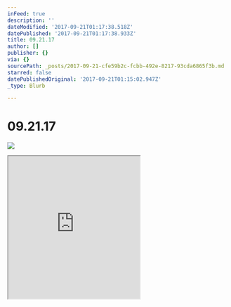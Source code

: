 ```yaml
---
inFeed: true
description: ''
dateModified: '2017-09-21T01:17:38.518Z'
datePublished: '2017-09-21T01:17:38.933Z'
title: 09.21.17
author: []
publisher: {}
via: {}
sourcePath: _posts/2017-09-21-cfe59b2c-fcbb-492e-8217-93cda6865f3b.md
starred: false
datePublishedOriginal: '2017-09-21T01:15:02.947Z'
_type: Blurb

---
```

# 09.21.17
![](https://the-grid-user-content.s3-us-west-2.amazonaws.com/820d02ba-cabc-471b-b067-7c58aabad90c.jpg)

<iframe src="https://the-grid.github.io/ed-userhtml/?g=eJwlzcsNAiEQANBWyBSwrDF4MMvevHmwBT6DkMBihiETu9doA-9tJZFrqKREzhbMZQWVsTwzWzifDKhBwUJmfo2r1iKyvPvk6XEJvWlsHqM27rg_ZL2l1kH9ON8pIln4Yq7WLmnWOgIhHvum_-P-AciJKdE" height="325" style=""></iframe>